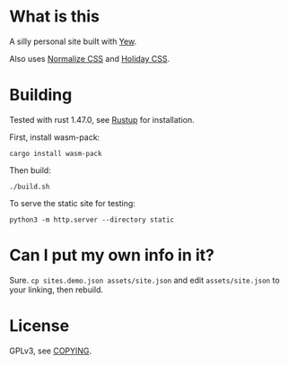 # What is this

A silly personal site built with [Yew](https://github.com/yewstack/yew).

Also uses [Normalize CSS](https://github.com/necolas/normalize.css) and [Holiday CSS](https://holidaycss.js.org/).

# Building

Tested with rust 1.47.0, see [Rustup](https://rustup.rs/) for installation.

First, install wasm-pack:

```
cargo install wasm-pack
```

Then build:

```
./build.sh
```

To serve the static site for testing:

```
python3 -m http.server --directory static
```

# Can I put my own info in it?

Sure. `cp sites.demo.json assets/site.json` and edit `assets/site.json` to your linking, then rebuild.

# License

GPLv3, see [COPYING](./COPYING).
